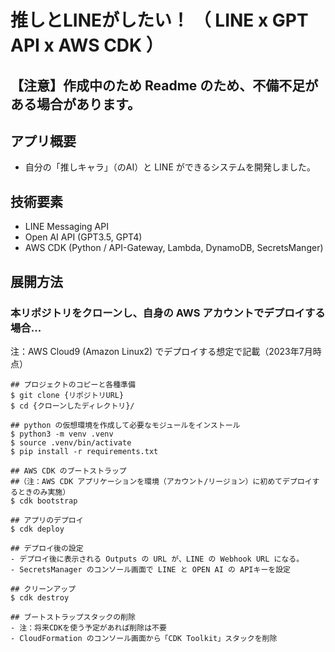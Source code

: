 # 推しとLINEがしたい！ （ LINE x GPT API x AWS CDK ）

## 【注意】作成中のため Readme のため、不備不足がある場合があります。

## アプリ概要
- 自分の「推しキャラ」（のAI）と LINE ができるシステムを開発しました。
 
## 技術要素
- LINE Messaging API
- Open AI API (GPT3.5, GPT4)
- AWS CDK (Python / API-Gateway, Lambda, DynamoDB, SecretsManger)

## 展開方法
### 本リポジトリをクローンし、自身の AWS アカウントでデプロイする場合...
注：AWS Cloud9 (Amazon Linux2) でデプロイする想定で記載（2023年7月時点）
```
## プロジェクトのコピーと各種準備
$ git clone {リポジトリURL}
$ cd {クローンしたディレクトリ}/

## python の仮想環境を作成して必要なモジュールをインストール
$ python3 -m venv .venv
$ source .venv/bin/activate
$ pip install -r requirements.txt

## AWS CDK のブートストラップ
##（注：AWS CDK アプリケーションを環境（アカウント/リージョン）に初めてデプロイするときのみ実施）
$ cdk bootstrap

## アプリのデプロイ
$ cdk deploy

## デプロイ後の設定
- デプロイ後に表示される Outputs の URL が、LINE の Webhook URL になる。
- SecretsManager のコンソール画面で LINE と OPEN AI の APIキーを設定

## クリーンアップ
$ cdk destroy

## ブートストラップスタックの削除
- 注：将来CDKを使う予定があれば削除は不要
- CloudFormation のコンソール画面から「CDK Toolkit」スタックを削除
```

